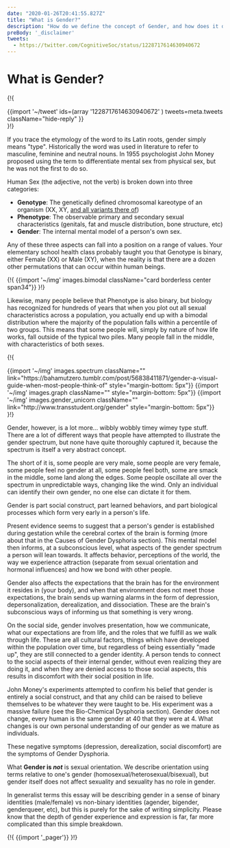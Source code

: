 ```yaml
---
date: "2020-01-26T20:41:55.827Z"
title: "What is Gender?"
description: "How do we define the concept of Gender, and how does it differ from Sex?"
preBody: '_disclaimer'
tweets:
  - https://twitter.com/CognitiveSoc/status/1228717614630940672
---
```


# What is Gender?

{!{ <div class="gutter">{{import '~/tweet' ids=(array
  '1228717614630940672'
) tweets=meta.tweets className="hide-reply" }}</div> }!}

If you trace the etymology of the word to its Latin roots, gender simply means "type". Historically the word was used in literature to refer to masculine, feminine and neutral nouns. In 1955 psychologist John Money proposed using the term to differentiate mental sex from physical sex, but he was not the first to do so.

Human Sex (the adjective, not the verb) is broken down into three categories:

- **Genotype**: The genetically defined chromosomal kareotype of an organism (XX, XY, [and all variants there of](https://twitter.com/sciencevet2/status/1035250518870900737?lang=en))
- **Phenotype**: The observable primary and secondary sexual characteristics (genitals, fat and muscle distribution, bone structure, etc)
- **Gender**: The internal mental model of a person's own sex.

Any of these three aspects can fall into a position on a range of values. Your elementary school health class probably taught you that Genotype is binary, either Female (XX) or Male (XY), when the reality is that there are a dozen other permutations that can occur within human beings.

{!{ {{import '~/img' images.bimodal className="card borderless center span34"}} }!}

Likewise, many people believe that Phenotype is also binary, but biology has recognized for hundreds of years that when you plot out all sexual characteristics across a population, you actually end up with a bimodal distribution where the majority of the population falls within a percentile of two groups. This means that some people will, simply by nature of how life works, fall outside of the typical two piles. Many people fall in the middle, with characteristics of both sexes.

{!{
<div class="gutter flex">
{{import '~/img' images.spectrum className="" link="https://bahamutzero.tumblr.com/post/56838411871/gender-a-visual-guide-when-most-people-think-of" style="margin-bottom: 5px"}}
{{import '~/img' images.graph className="" style="margin-bottom: 5px"}}
{{import '~/img' images.gender_unicorn className="" link="http://www.transstudent.org/gender" style="margin-bottom: 5px"}}
</div>
}!}

Gender, however, is a lot more... wibbly wobbly timey wimey type stuff. There are a lot of different ways that people have attempted to illustrate the gender spectrum, but none have quite thoroughly captured it, because the spectrum is itself a very abstract concept.

The short of it is, some people are very male, some people are very female, some people feel no gender at all, some people feel both, some are smack in the middle, some land along the edges. Some people oscillate all over the spectrum in unpredictable ways, changing like the wind. Only an individual can identify their own gender, no one else can dictate it for them.

Gender is part social construct, part learned behaviors, and part biological processes which form very early in a person's life.

Present evidence seems to suggest that a person's gender is established during gestation while the cerebral cortex of the brain is forming (more about that in the Causes of Gender Dysphoria section). This mental model then informs, at a subconscious level, what aspects of the gender spectrum a person will lean towards. It affects behavior, perceptions of the world, the way we experience attraction (separate from sexual orientation and hormonal influences) and how we bond with other people.

Gender also affects the expectations that the brain has for the environment it resides in (your body), and when that environment does not meet those expectations, the brain sends up warning alarms in the form of depression, depersonalization, derealization, and dissociation. These are the brain's subconscious ways of informing us that something is very wrong.

On the social side, gender involves presentation, how we communicate, what our expectations are from life, and the roles that we fulfill as we walk through life. These are all cultural factors, things which have developed within the population over time, but regardless of being essentially "made up", they are still connected to a gender identity. A person tends to connect to the social aspects of their internal gender, without even realizing they are doing it, and when they are denied access to those social aspects, this results in discomfort with their social position in life.

John Money's experiments attempted to confirm his belief that gender is entirely a social construct, and that any child can be raised to believe themselves to be whatever they were taught to be. His experiment was a massive failure (see the Bio-Chemical Dysphoria section). Gender does not change, every human is the same gender at 40 that they were at 4. What changes is our own personal understanding of our gender as we mature as individuals.

These negative symptoms (depression, derealization, social discomfort) are the symptoms of Gender Dysphoria.

What **Gender is *not*** is sexual orientation. We describe orientation using terms relative to one's gender (homosexual/heterosexual/bisexual), but gender itself does not affect sexuality and sexuality has no role in gender.

In generalist terms this essay will be describing gender in a sense of binary identities (male/female) vs non-binary identities (agender, bigender, genderqueer, etc), but this is purely for the sake of writing simplicity. Please know that the depth of gender experience and expression is far, far more complicated than this simple breakdown.

{!{ {{import '_pager'}} }!}

